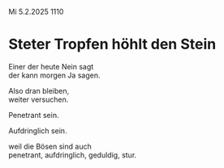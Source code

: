 Mi 5.2.2025 1110

# Steter Tropfen höhlt den Stein

Einer der heute Nein sagt  
der kann morgen Ja sagen.

Also dran bleiben,  
weiter versuchen.

Penetrant sein.

Aufdringlich sein.

weil die Bösen sind auch  
penetrant, aufdringlich,
geduldig, stur.
